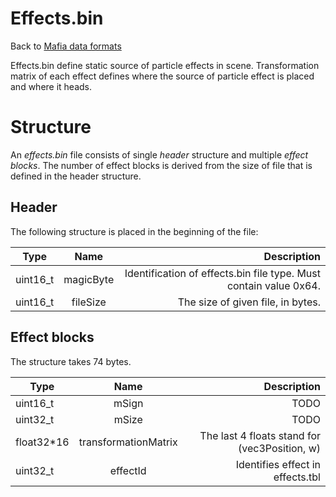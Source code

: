 # Effects.bin

Back to [Mafia data formats](DataFiles.md)

Effects.bin define static source of particle effects in scene. Transformation matrix of each effect
defines where the source of particle effect is placed and where it heads. 

# Structure

An *effects.bin* file consists of single *header* structure and multiple *effect
blocks*. The number of effect blocks is derived from the size of file that is defined in the header structure.

## Header
The following structure is placed in the beginning of the file:

| Type          | Name          | Description|
| ------------- |:-------------:| ----------:|
| uint16\_t     | magicByte     | Identification of effects.bin file type. Must contain value 0x64.     |
| uint16\_t     | fileSize      | The size of given file, in bytes. |


## Effect blocks
The structure takes 74 bytes. 

| Type          | Name          | Description|
| ------------- |:-------------:| ----------:|
| uint16\_t     | mSign         | TODO       |
| uint32\_t     | mSize         | TODO |
| float32\*16   | transformationMatrix | The last 4 floats stand for (vec3Position, w)|
| uint32\_t     | effectId      | Identifies effect in effects.tbl |


